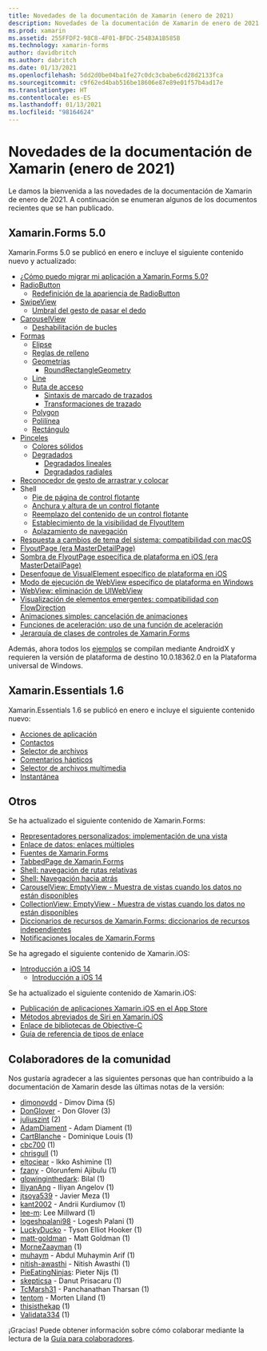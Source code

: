 ```yaml
---
title: Novedades de la documentación de Xamarin (enero de 2021)
description: Novedades de la documentación de Xamarin de enero de 2021.
ms.prod: xamarin
ms.assetid: 255FFDF2-98C8-4F01-BFDC-254B3A1B585B
ms.technology: xamarin-forms
author: davidbritch
ms.author: dabritch
ms.date: 01/13/2021
ms.openlocfilehash: 5dd2d0be04ba1fe27c0dc3cbabe6cd28d2133fca
ms.sourcegitcommit: c9f62ed4bab516be18606e87e89e01f57b4ad17e
ms.translationtype: HT
ms.contentlocale: es-ES
ms.lasthandoff: 01/13/2021
ms.locfileid: "98164624"
---
```

# <a name="xamarin-docs-whats-new-january-2021"></a>Novedades de la documentación de Xamarin (enero de 2021)

Le damos la bienvenida a las novedades de la documentación de Xamarin de enero de 2021. A continuación se enumeran algunos de los documentos recientes que se han publicado.

## <a name="xamarinforms-50"></a>Xamarin.Forms 5.0

Xamarin.Forms 5.0 se publicó en enero e incluye el siguiente contenido nuevo y actualizado:

- [¿Cómo puedo migrar mi aplicación a Xamarin.Forms 5.0?](~/xamarin-forms/troubleshooting/questions/forms5-migration.md)
- [RadioButton](~/xamarin-forms/user-interface/radiobutton.md)
  - [Redefinición de la apariencia de RadioButton](~/xamarin-forms/user-interface/radiobutton.md#redefine-radiobutton-appearance)
- [SwipeView](~/xamarin-forms/user-interface/swipeview.md)
  - [Umbral del gesto de pasar el dedo](~/xamarin-forms/user-interface/swipeview.md#swipe-threshold)
- [CarouselView](~/xamarin-forms/user-interface/carouselview/index.md)
  - [Deshabilitación de bucles](~/xamarin-forms/user-interface/carouselview/interaction.md#disable-loop)
- [Formas](~/xamarin-forms/user-interface/shapes/index.md)
  - [Elipse](~/xamarin-forms/user-interface/shapes/ellipse.md)
  - [Reglas de relleno](~/xamarin-forms/user-interface/shapes/fillrules.md)
  - [Geometrías](~/xamarin-forms/user-interface/shapes/geometries.md)
    - [RoundRectangleGeometry](~/xamarin-forms/user-interface/shapes/geometries.md#roundrectanglegeometry)
  - [Line](~/xamarin-forms/user-interface/shapes/line.md)
  - [Ruta de acceso](~/xamarin-forms/user-interface/shapes/path.md)
    - [Sintaxis de marcado de trazados](~/xamarin-forms/user-interface/shapes/path-markup-syntax.md)
    - [Transformaciones de trazado](~/xamarin-forms/user-interface/shapes/path-transforms.md)
  - [Polygon](~/xamarin-forms/user-interface/shapes/polygon.md)
  - [Polilínea](~/xamarin-forms/user-interface/shapes/polyline.md)
  - [Rectángulo](~/xamarin-forms/user-interface/shapes/rectangle.md)
- [Pinceles](~/xamarin-forms/user-interface/brushes/index.md)
  - [Colores sólidos](~/xamarin-forms/user-interface/brushes/solidcolor.md)
  - [Degradados](~/xamarin-forms/user-interface/brushes/gradient.md)
    - [Degradados lineales](~/xamarin-forms/user-interface/brushes/lineargradient.md)
    - [Degradados radiales](~/xamarin-forms/user-interface/brushes/radialgradient.md)
- [Reconocedor de gesto de arrastrar y colocar](~/xamarin-forms/app-fundamentals/gestures/drag-and-drop.md)
- Shell
  - [Pie de página de control flotante](~/xamarin-forms/app-fundamentals/shell/flyout.md#flyout-footer)
  - [Anchura y altura de un control flotante](~/xamarin-forms/app-fundamentals/shell/flyout.md#flyout-width-and-height)  
  - [Reemplazo del contenido de un control flotante](~/xamarin-forms/app-fundamentals/shell/flyout.md#replace-flyout-content)
  - [Establecimiento de la visibilidad de FlyoutItem](~/xamarin-forms/app-fundamentals/shell/flyout.md#set-flyoutitem-visibility)
  - [Aplazamiento de navegación](~/xamarin-forms/app-fundamentals/shell/navigation.md#navigation-deferral)
- [Respuesta a cambios de tema del sistema: compatibilidad con macOS](~/xamarin-forms/user-interface/theming/system-theme-changes.md)
- [FlyoutPage (era MasterDetailPage)](~/xamarin-forms/app-fundamentals/navigation/flyoutpage.md)
- [Sombra de FlyoutPage específica de plataforma en iOS (era MasterDetailPage)](~/xamarin-forms/platform/ios/flyoutpage-shadow.md)
- [Desenfoque de VisualElement específico de plataforma en iOS](~/xamarin-forms/platform/ios/visualelement-blur.md)
- [Modo de ejecución de WebView específico de plataforma en Windows](~/xamarin-forms/platform/windows/webview-executionmode.md)
- [WebView: eliminación de UIWebView](~/xamarin-forms/user-interface/webview.md#uiwebview-deprecation-and-app-store-rejection-itms-90809)
- [Visualización de elementos emergentes: compatibilidad con FlowDirection](~/xamarin-forms/user-interface/pop-ups.md)
- [Animaciones simples: cancelación de animaciones](~/xamarin-forms/user-interface/animation/simple.md#canceling-animations)
- [Funciones de aceleración: uso de una función de aceleración](~/xamarin-forms/user-interface/animation/easing.md#consuming-an-easing-function)
- [Jerarquía de clases de controles de Xamarin.Forms](~/xamarin-forms/internals/class-hierarchy.md)

Además, ahora todos los [ejemplos](https://github.com/xamarin/xamarin-forms-samples) se compilan mediante AndroidX y requieren la versión de plataforma de destino 10.0.18362.0 en la Plataforma universal de Windows.

## <a name="xamarinessentials-16"></a>Xamarin.Essentials 1.6

Xamarin.Essentials 1.6 se publicó en enero e incluye el siguiente contenido nuevo:

- [Acciones de aplicación](~/essentials/app-actions.md?context=xamarin%2Fxamarin-forms&tabs=android)
- [Contactos](~/essentials/contacts.md?context=xamarin%2Fxamarin-forms&tabs=android)
- [Selector de archivos](~/essentials/file-picker.md?context=xamarin%2Fxamarin-forms&tabs=android)
- [Comentarios hápticos](~/essentials/haptic-feedback.md?context=xamarin%2Fxamarin-forms&tabs=android)
- [Selector de archivos multimedia](~/essentials/media-picker.md?context=xamarin%2Fxamarin-forms&tabs=android)
- [Instantánea](~/essentials/screenshot.md?context=xamarin/xamarin-forms)

## <a name="other"></a>Otros

Se ha actualizado el siguiente contenido de Xamarin.Forms:

- [Representadores personalizados: implementación de una vista](~/xamarin-forms/app-fundamentals/custom-renderer/view.md)
- [Enlace de datos: enlaces múltiples](~/xamarin-forms/app-fundamentals/data-binding/multibinding.md)
- [Fuentes de Xamarin.Forms](~/xamarin-forms/user-interface/text/fonts.md)
- [TabbedPage de Xamarin.Forms](~/xamarin-forms/app-fundamentals/navigation/tabbed-page.md)
- [Shell: navegación de rutas relativas](~/xamarin-forms/app-fundamentals/shell/navigation.md#relative-routes)
- [Shell: Navegación hacia atrás](~/xamarin-forms/app-fundamentals/shell/navigation.md#backwards-navigation)
- [CarouselView: EmptyView - Muestra de vistas cuando los datos no están disponibles](~/xamarin-forms/user-interface/carouselview/emptyview.md#display-views-when-data-is-unavailable)
- [CollectionView: EmptyView - Muestra de vistas cuando los datos no están disponibles](~/xamarin-forms/user-interface/collectionview/emptyview.md#display-views-when-data-is-unavailable)
- [Diccionarios de recursos de Xamarin.Forms: diccionarios de recursos independientes](~/xamarin-forms/xaml/resource-dictionaries.md#stand-alone-resource-dictionaries)
- [Notificaciones locales de Xamarin.Forms](~/xamarin-forms/app-fundamentals/local-notifications.md)

Se ha agregado el siguiente contenido de Xamarin.iOS:

- [Introducción a iOS 14](~/ios/platform/ios14/index.md)
  - [Introducción a iOS 14](~/ios/platform/ios14/get-started.md)

Se ha actualizado el siguiente contenido de Xamarin.iOS:

- [Publicación de aplicaciones Xamarin.iOS en el App Store](~/ios/deploy-test/app-distribution/app-store-distribution/publishing-to-the-app-store.md)
- [Métodos abreviados de Siri en Xamarin.iOS](~/ios/platform/introduction-to-ios12/siri-shortcuts.md)
- [Enlace de bibliotecas de Objective-C](~/cross-platform/macios/binding/objective-c-libraries.md?context=xamarin%2Fios&tabs=windows)
- [Guía de referencia de tipos de enlace](~/cross-platform/macios/binding/binding-types-reference.md)

## <a name="community-contributors"></a>Colaboradores de la comunidad

Nos gustaría agradecer a las siguientes personas que han contribuido a la documentación de Xamarin desde las últimas notas de la versión:

- [dimonovdd](https://github.com/dimonovdd) - Dimov Dima (5)
- [DonGlover](https://github.com/DonGlover) - Don Glover (3)
- [juliuszint](https://github.com/juliuszint) (2)
- [AdamDiament](https://github.com/AdamDiament) - Adam Diament (1)
- [CartBlanche](https://github.com/CartBlanche) - Dominique Louis (1)
- [cbc700](https://github.com/cbc700) (1)
- [chrisgull](https://github.com/chrisgull) (1)
- [eltociear](https://github.com/eltociear) - Ikko Ashimine (1)
- [fzany](https://github.com/fzany) - Olorunfemi Ajibulu (1)
- [glowinginthedark](https://github.com/glowinginthedark): Bilal (1)
- [IliyanAng](https://github.com/IliyanAng) - Iliyan Angelov (1)
- [jtsoya539](https://github.com/jtsoya539) - Javier Meza (1)
- [kant2002](https://github.com/kant2002) - Andrii Kurdiumov (1)
- [lee-m](https://github.com/lee-m): Lee Millward (1)
- [logeshpalani98](https://github.com/logeshpalani98) - Logesh Palani (1)
- [LuckyDucko](https://github.com/LuckyDucko) - Tyson Elliot Hooker (1)
- [matt-goldman](https://github.com/matt-goldman) - Matt Goldman (1)
- [MorneZaayman](https://github.com/MorneZaayman) (1)
- [muhaym](https://github.com/muhaym) - Abdul Muhaymin Arif (1)
- [nitish-awasthi](https://github.com/nitish-awasthi) - Nitish Awasthi (1)
- [PieEatingNinjas](https://github.com/PieEatingNinjas): Pieter Nijs (1)
- [skepticsa](https://github.com/skepticsa) - Danut Prisacaru (1)
- [TcMarsh31](https://github.com/TcMarsh31) - Panchanathan Tharsan (1)
- [tentom](https://github.com/tentom) - Morten Liland (1)
- [thisisthekap](https://github.com/thisisthekap) (1)
- [Validata334](https://github.com/Validata334) (1)

¡Gracias! Puede obtener información sobre cómo colaborar mediante la lectura de la [Guía para colaboradores](https://github.com/MicrosoftDocs/xamarin-docs/blob/live/CONTRIBUTING.md).
